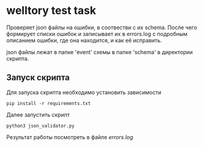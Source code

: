 # welltory test task

Проверяет json файлы на ошибки, в соотвестви с их schema. После чего
формирует списки ошибок и записывает их в errors.log с подробным описанием
ошибки, где она находится, и как её исправить.


json файлы лежат в папке 'event' схемы в папке 'schema'  в директории скрипта.

## Запуск скрипта
Для запуска скрипта необходимо установить зависимости

```pip install -r requirements.txt```


Далее запустить скрипт

```python3 json_validator.py```

Результат работы посмотреть в файле *errors.log*

